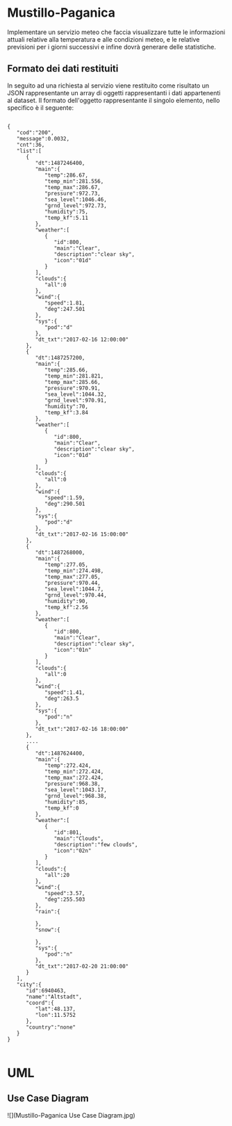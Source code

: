 # Mustillo-Paganica
Implementare un servizio meteo che faccia visualizzare tutte le informazioni attuali relative alla temperatura e alle condizioni meteo, e le relative previsioni per i giorni successivi e infine dovrà generare delle statistiche.

## Formato dei dati restituiti
In seguito ad una richiesta al servizio viene restituito come risultato un JSON rappresentante un array di oggetti rappresentanti i dati appartenenti al dataset. Il formato dell'oggetto rappresentante il singolo elemento, nello specifico è il seguente:
```
	                          
{
   "cod":"200",
   "message":0.0032,
   "cnt":36,
   "list":[
      {
         "dt":1487246400,
         "main":{
            "temp":286.67,
            "temp_min":281.556,
            "temp_max":286.67,
            "pressure":972.73,
            "sea_level":1046.46,
            "grnd_level":972.73,
            "humidity":75,
            "temp_kf":5.11
         },
         "weather":[
            {
               "id":800,
               "main":"Clear",
               "description":"clear sky",
               "icon":"01d"
            }
         ],
         "clouds":{
            "all":0
         },
         "wind":{
            "speed":1.81,
            "deg":247.501
         },
         "sys":{
            "pod":"d"
         },
         "dt_txt":"2017-02-16 12:00:00"
      },
      {
         "dt":1487257200,
         "main":{
            "temp":285.66,
            "temp_min":281.821,
            "temp_max":285.66,
            "pressure":970.91,
            "sea_level":1044.32,
            "grnd_level":970.91,
            "humidity":70,
            "temp_kf":3.84
         },
         "weather":[
            {
               "id":800,
               "main":"Clear",
               "description":"clear sky",
               "icon":"01d"
            }
         ],
         "clouds":{
            "all":0
         },
         "wind":{
            "speed":1.59,
            "deg":290.501
         },
         "sys":{
            "pod":"d"
         },
         "dt_txt":"2017-02-16 15:00:00"
      },
      {
         "dt":1487268000,
         "main":{
            "temp":277.05,
            "temp_min":274.498,
            "temp_max":277.05,
            "pressure":970.44,
            "sea_level":1044.7,
            "grnd_level":970.44,
            "humidity":90,
            "temp_kf":2.56
         },
         "weather":[
            {
               "id":800,
               "main":"Clear",
               "description":"clear sky",
               "icon":"01n"
            }
         ],
         "clouds":{
            "all":0
         },
         "wind":{
            "speed":1.41,
            "deg":263.5
         },
         "sys":{
            "pod":"n"
         },
         "dt_txt":"2017-02-16 18:00:00"
      },
      ....
      {
         "dt":1487624400,
         "main":{
            "temp":272.424,
            "temp_min":272.424,
            "temp_max":272.424,
            "pressure":968.38,
            "sea_level":1043.17,
            "grnd_level":968.38,
            "humidity":85,
            "temp_kf":0
         },
         "weather":[
            {
               "id":801,
               "main":"Clouds",
               "description":"few clouds",
               "icon":"02n"
            }
         ],
         "clouds":{
            "all":20
         },
         "wind":{
            "speed":3.57,
            "deg":255.503
         },
         "rain":{

         },
         "snow":{

         },
         "sys":{
            "pod":"n"
         },
         "dt_txt":"2017-02-20 21:00:00"
      }
   ],
   "city":{
      "id":6940463,
      "name":"Altstadt",
      "coord":{
         "lat":48.137,
         "lon":11.5752
      },
      "country":"none"
   }
}
                          

```

# UML
## Use Case Diagram

![](Mustillo-Paganica Use Case Diagram.jpg)

